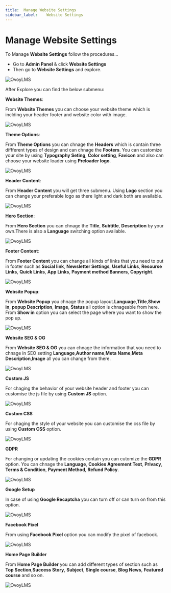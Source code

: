 ```yaml
---
title:  Manage Website Settings
sidebar_label:    Website Settings
---
```


# Manage Website Settings
To Manage **Website Settings** follow the procedures…


- Go to **Admin Panel** &  click **Website Settings**
- Then go to **Website Settings** and explore.

![OvoyLMS](/assets/ovoy/website_themes.png)

After Explore you can find the below submenu:

 **Website Themes**:

From **Website Themes** you can choose your website theme which is inclding your header footer and website color with image.

![OvoyLMS](/assets/ovoy/website_themes.png)

 **Theme Options**:

From **Theme Options** you can chnage the **Headers** which is contain three diffferent types of design and can chnage the **Footers**. You can customize your site by using **Typography Seting**, **Color setting**, **Favicon** and also can choose your website loader using **Preloader logo**.

![OvoyLMS](/assets/ovoy/Theme_options.png)

 **Header Content**:

From **Header Content** you will get three submenu. Using **Logo** section you can change your preferable logo as there light and dark both are available.

![OvoyLMS](/assets/ovoy/Header_Content.png)

 **Hero Section**:

From **Hero Section** you can chnage the **Title**, **Subtitle**, **Description** by your own.There is also a **Language** switching option available.

![OvoyLMS](/assets/ovoy/website_settings_hero_section.png)

 **Footer Content**:

From **Footer Content** you can change all kinds of links that you need to put in footer such as **Social link**, **Newsletter Settings**, **Useful Links**, **Resourse Links**, **Quick Links**, **App Links**, **Payment method Banners**, **Copyright**.

![OvoyLMS](/assets/ovoy/Header_Content.png)

**Website Popup**:

From **Website Popup** you chnage the popup layout.**Language**,**Title**,**Show in**, **popup Description**, **Image**, **Status** all option is chnageable from here. From **Show in** option you can select the page where you want to show the pop up.

![OvoyLMS](/assets/ovoy/Header_Content.png)

**Website SEO & OG**

From **Website SEO & OG** you can chnage the information that you need to chnage in SEO setting **Language**,**Author name**,**Meta Name**,**Meta Description**,**Image** all you can change from there.

![OvoyLMS](/assets/ovoy/Header_Content.png)

**Custom JS**

For chaging the behavior of your website header and footer you can customise the js file by using **Custom JS** option.

![OvoyLMS](/assets/ovoy/Header_Content.png)

**Custom CSS**

For chaging the style of your website you can customise the css file by using **Custom CSS** option.

![OvoyLMS](/assets/ovoy/Header_Content.png)

**GDPR**

For changing or updating  the cookies contain you can cutomize the **GDPR** option. You can chnage the **Language**, **Cookies Agreement Text**, **Privacy**, **Terms & Condition**, **Payment Method**, **Refund Policy**.

![OvoyLMS](/assets/ovoy/Header_Content.png)

**Google Setup**

In case of using **Google Recaptcha** you can turn off or can turn on from this option.

![OvoyLMS](/assets/ovoy/Header_Content.png)

**Facebook Pixel**

From using **Facebook Pixel** option you can modify the pixel of facebook.

![OvoyLMS](/assets/ovoy/Header_Content.png)


**Home Page Builder**

From **Home Page Builder** you can add different types of section such as **Top Section**,**Success Story**, **Subject**, **Single course**, **Blog News**, **Featured course** and so on.

![OvoyLMS](/assets/ovoy/homepage_builder.png)
